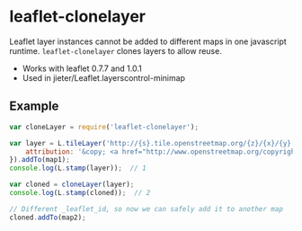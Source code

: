 # leaflet-clonelayer

Leaflet layer instances cannot be added to different maps in one javascript runtime.
`leaflet-clonelayer` clones layers to allow reuse.

- Works with leaflet 0.7.7 and 1.0.1
- Used in jieter/Leaflet.layerscontrol-minimap

## Example

```JavaScript
var cloneLayer = require('leaflet-clonelayer');

var layer = L.tileLayer('http://{s}.tile.openstreetmap.org/{z}/{x}/{y}.png', {
	attribution: '&copy; <a href="http://www.openstreetmap.org/copyright">OpenStreetMap</a>'
}).addTo(map1);
console.log(L.stamp(layer));  // 1

var cloned = cloneLayer(layer);
console.log(L.stamp(cloned));  // 2

// Different _leaflet_id, so now we can safely add it to another map
cloned.addTo(map2);
```
